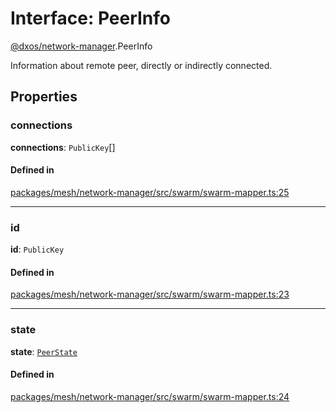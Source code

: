 # Interface: PeerInfo

[@dxos/network-manager](../modules/dxos_network_manager.md).PeerInfo

Information about remote peer, directly or indirectly connected.

## Properties

### connections

 **connections**: `PublicKey`[]

#### Defined in

[packages/mesh/network-manager/src/swarm/swarm-mapper.ts:25](https://github.com/dxos/dxos/blob/db8188dae/packages/mesh/network-manager/src/swarm/swarm-mapper.ts#L25)

___

### id

 **id**: `PublicKey`

#### Defined in

[packages/mesh/network-manager/src/swarm/swarm-mapper.ts:23](https://github.com/dxos/dxos/blob/db8188dae/packages/mesh/network-manager/src/swarm/swarm-mapper.ts#L23)

___

### state

 **state**: [`PeerState`](../types/dxos_network_manager.PeerState.md)

#### Defined in

[packages/mesh/network-manager/src/swarm/swarm-mapper.ts:24](https://github.com/dxos/dxos/blob/db8188dae/packages/mesh/network-manager/src/swarm/swarm-mapper.ts#L24)
